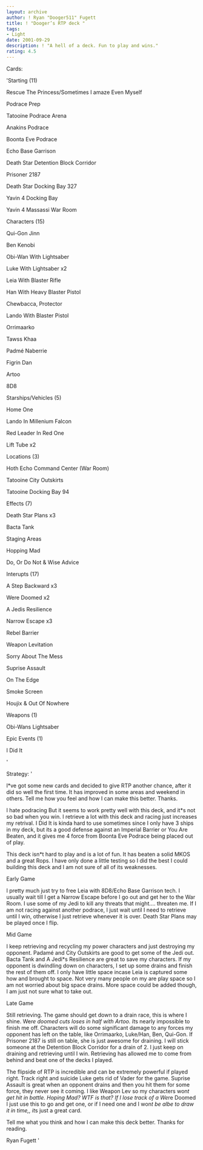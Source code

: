 ```yaml
---
layout: archive
author: ! Ryan "Dooger511" Fugett
title: ! "Dooger’s RTP deck "
tags:
- Light
date: 2001-09-29
description: ! "A hell of a deck. Fun to play and wins."
rating: 4.5
---
```

Cards: 

'Starting (11)

Rescue The Princess/Sometimes I amaze Even Myself

Podrace Prep

Tatooine Podrace Arena

Anakins Podrace

Boonta Eve Podrace

Echo Base Garrison

Death Star Detention Block Corridor

Prisoner 2187

Death Star Docking Bay 327

Yavin 4 Docking Bay

Yavin 4 Massassi War Room


Characters (15)

Qui-Gon Jinn

Ben Kenobi

Obi-Wan With Lightsaber

Luke With Lightsaber x2

Leia With Blaster Rifle

Han With Heavy Blaster Pistol

Chewbacca, Protector

Lando With Blaster Pistol

Orrimaarko

Tawss Khaa

Padmé Naberrie

Figrin Dan

Artoo

8D8


Starships/Vehicles (5)

Home One

Lando In Millenium Falcon

Red Leader In Red One

Lift Tube x2


Locations (3)

Hoth Echo Command Center (War Room)

Tatooine City Outskirts

Tatooine Docking Bay 94


Effects (7)

Death Star Plans x3

Bacta Tank

Staging Areas

Hopping Mad

Do, Or Do Not & Wise Advice


Interupts (17)

A Step Backward x3

Were Doomed x2

A Jedis Resilience

Narrow Escape x3

Rebel Barrier

Weapon Levitation

Sorry About The Mess

Suprise Assault

On The Edge

Smoke Screen

Houjix & Out Of Nowhere


Weapons (1)

Obi-Wans Lightsaber


Epic Events (1)

I Did It


'

Strategy: '

I*ve got some new cards and decided to give RTP another chance, after it did so well the first time. It has improved in some areas and weekend in others. Tell me how you feel and how I can make this better. Thanks. 


I hate podracing But it seems to work pretty well with this deck, and it*s not so bad when you win. I retrieve a lot with this deck and racing just increases my retrival. I Did It is kinda hard to use sometimes since I only have 3 ships in my deck, but its a good defense against an Imperial Barrier or You Are Beaten, and it gives me 4 force from Boonta Eve Podrace being placed out of play.


This deck isn*t hard to play and is a lot of fun. It has beaten a solid MKOS and a great Rops. I have only done a little testing so I did the best I could building this deck and I am not sure of all of its weaknesses. 


Early Game

I pretty much just try to free Leia with 8D8/Echo Base Garrison tech. I usually wait till I get a Narrow Escape before I go out and get her to the War Room. I use some of my Jedi to kill any threats that might.... threaten me. If I am not racing against another podrace, I just wait until I need to retrieve until I win, otherwise I just retrieve whenever it is over. Death Star Plans may be played once I flip. 


Mid Game

I keep retrieving and recycling my power characters and just destroying my opponent. Padamé and City Outskirts are good to get some of the Jedi out. Bacta Tank and A Jedi*s Resilience are great to save my characters. If my opponent is dwindling down on characters, I set up some drains and finish the rest of them off. I only have little space incase Leia is captured some how and brought to space. Not very many people on my are play space so I am not worried about big space drains. More space could be added though, I am just not sure what to take out. 


Late Game

Still retrieving. The game should get down to a drain race, this is where I shine. We*re doomed cuts loses in half with Artoo. It*s nearly impossible to finish me off. Characters will do some significant damage to any forces my opponent has left on the table, like Orrimaarko, Luke/Han, Ben, Qui-Gon. If Prisoner 2187 is still on table, she is just awesome for draining. I will stick someone at the Detention Block Corridor for a drain of 2. I just keep on draining and retrieving until I win. Retrieving has allowed me to come from behind and beat one of the decks I played. 


The flipside of RTP is incredible and can be extremely powerful if played right. Track right and suicide Luke gets rid of Vader for the game. Suprise Assault is great when an opponent drains and then you hit them for some force, they never see it coming. I like Weapon Lev so my characters won*t get hit in battle. Hoping Mad? WTF is that? If I lose track of a We*re Doomed I just use this to go and get one, or if I need one and I won*t be albe to draw it in time,, it*s just a great card. 


Tell me what you think and how I can make this deck better. Thanks for reading.


Ryan Fugett '